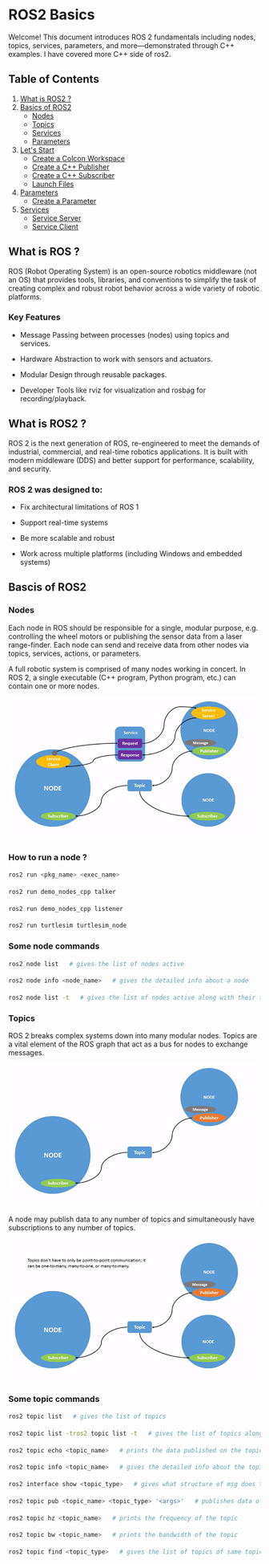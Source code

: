 # ROS2 Basics

Welcome! This document introduces ROS 2 fundamentals including nodes, topics, services, parameters, and more—demonstrated through C++ examples.
I have covered more C++ side of ros2.

## Table of Contents

1. [What is ROS2 ?](#what-is-ros-2)
2. [Basics of ROS2](#basics-of-ros-2)  
   - [Nodes](#nodes)  
   - [Topics](#topics)  
   - [Services](#services)  
   - [Parameters](#parameters)  
3. [Let's Start](#lets-start)  
   - [Create a Colcon Workspace](#create-a-colcon-workspace)  
   - [Create a C++ Publisher](#create-a-c-publisher)  
   - [Create a C++ Subscriber](#create-a-c-subscriber)  
   - [Launch Files](#launch-files)  
4. [Parameters](#parameters-1)  
   - [Create a Parameter](#create-a-parameter)  
5. [Services](#services-1)  
   - [Service Server](#service-server)  
   - [Service Client](#service-client)

## What is ROS ?

ROS (Robot Operating System) is an open-source robotics middleware (not an OS) that provides tools, libraries, and conventions to simplify the task of creating complex and robust robot behavior across a wide variety of robotic platforms.

### Key Features 

   - Message Passing between processes (nodes) using topics and services.

   - Hardware Abstraction to work with sensors and actuators.

   - Modular Design through reusable packages.

   - Developer Tools like rviz for visualization and rosbag for recording/playback.

## What is ROS2 ?

ROS 2 is the next generation of ROS, re-engineered to meet the demands of industrial, commercial, and real-time robotics applications. It is built with modern middleware (DDS) and better support for performance, scalability, and security.

### ROS 2 was designed to:

   - Fix architectural limitations of ROS 1

   - Support real-time systems

   - Be more scalable and robust

   - Work across multiple platforms (including Windows and embedded systems)

## Bascis of ROS2

### Nodes

Each node in ROS should be responsible for a single, modular purpose, e.g. controlling the wheel motors or publishing the sensor data from a laser range-finder. Each node can send and receive data from other nodes via topics, services, actions, or parameters.

A full robotic system is comprised of many nodes working in concert. In ROS 2, a single executable (C++ program, Python program, etc.) can contain one or more nodes.

![Nodes](/images/Nodes.gif)

### How to run a node ?

```bash
ros2 run <pkg_name> <exec_name>

ros2 run demo_nodes_cpp talker

ros2 run demo_nodes_cpp listener

ros2 run turtlesim turtlesim_node
```

### Some node commands 

```bash
ros2 node list   # gives the list of nodes active

ros2 node info <node_name>   # gives the detailed info about a node 

ros2 node list -t   # gives the list of nodes active along with their type
```

### Topics

ROS 2 breaks complex systems down into many modular nodes. Topics are a vital element of the ROS graph that act as a bus for nodes to exchange messages.

![Single-Node-Topic](/images/Single-Topic.gif)

A node may publish data to any number of topics and simultaneously have subscriptions to any number of topics.

![Multiple-Node-Topic](/images/Multi-Topic.gif)
	
### Some topic commands

```bash
ros2 topic list   # gives the list of topics

ros2 topic list -tros2 topic list -t   # gives the list of topics along with their types

ros2 topic echo <topic_name>   # prints the data published on the topic

ros2 topic info <topic_name>   # gives the detailed info about the topic

ros2 interface show <topic_type>   # gives what structure of msg does the topic accepts

ros2 topic pub <topic_name> <topic_type> '<args>'   # publishes data of given type to the given topic 

ros2 topic hz <topic_name>   # prints the frequency of the topic

ros2 topic bw <topic_name>   # prints the bandwidth of the topic

ros2 topic find <topic_type>   # gives the list of topics of same topic type
```






